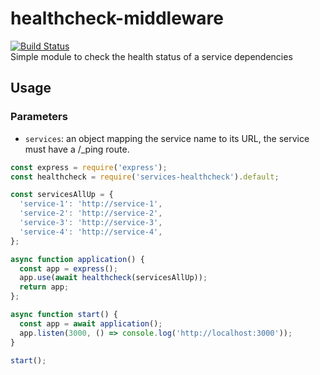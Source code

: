 # healthcheck-middleware  
[![Build Status](https://travis-ci.org/martini97/healthcheck-middleware.svg?branch=master)](https://travis-ci.org/martini97/healthcheck-middleware)  
Simple module to check the health status of a service dependencies

## Usage

### Parameters
- `services`: an object mapping the service name to its URL, the service must have a /_ping route.

```js  
const express = require('express');
const healthcheck = require('services-healthcheck').default;

const servicesAllUp = {
  'service-1': 'http://service-1',
  'service-2': 'http://service-2',
  'service-3': 'http://service-3',
  'service-4': 'http://service-4',
};

async function application() {
  const app = express();
  app.use(await healthcheck(servicesAllUp));
  return app;
};

async function start() {
  const app = await application();
  app.listen(3000, () => console.log('http://localhost:3000'));
}

start();
```
